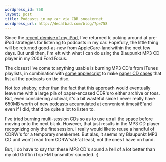 ```yaml
--- 
wordpress_id: 758
layout: post
title: Podcasts in my car via CDR sneakernet
wordpress_url: http://decafbad.com/blog/?p=758
---
```

Since the [recent demise of my iPod][ded], I've returned to poking around at pre-iPod strategies for listening to podcasts in my car.  Hopefully, the little thing will be returned good-as-new from AppleCare-land within the next few days.  But until then, I'm left with what I can do using the Blaupunkt MP3 CD player in my 2004 Ford Focus.

The closest I've come to anything usable is burning MP3 CD's from iTunes playlists, in combination with [some applescript][script] to make [paper CD cases][pcdc] that list all the podcasts on the disc.  

Not *too* shabby, other than the fact that this approach would eventually leave me with a large pile of paper-encased CDR's to either archive or toss.  But, even considering archival, it's a bit wasteful since I never really have 650MB worth of new podcasts accumulated at convenient timesâ€”and even if I did, that'd be quite a lot to listen to.

I've tried burning multi-session CDs so as to use up all the space before moving onto the next blank.  However, that just results in the MP3 CD player recognizing only the first session.  I really would like to reuse a handful of CDRW's for a temporary sneakernet.  But alas, it seems my Blaupunkt MP3 CD unit won't read from CDRW'sâ€”at least, not the ones I have on hand.

But, I do have to say that these MP3 CD's sound a hell of a lot better than my old Griffin iTrip FM transmitter sounded.  :)

[ded]: http://decafbad.com/blog/2005/10/25/ipod-go-thud-then-click-click-click
[script]: http://www.dougscripts.com/itunes/scripts/scripts11.php?page=1#playlisttopapercdcase
[pcdc]: http://www.papercdcase.com/about.php

<!-- tags: audio podcasts ford focus auto car radio -->
